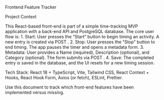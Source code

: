 Frontend Feature Tracker

Project Context

This React-based front-end is part of a simple time-tracking MVP application with a back-end API and PostgreSQL database. The core user flow is:
	1.	Start: User presses the “Start” button to begin timing an activity. A new entry is created via POST .
	2.	Stop: User presses the “Stop” button to end timing. The app pauses the timer and opens a metadata form.
	3.	Metadata: User provides a Name (required), Description (optional), and Category (optional). The form submits via POST .
	4.	Save: The completed entry is saved in the database, and the UI resets for a new timing session.

Tech Stack: React 18 + TypeScript, Vite, Tailwind CSS, React Context + Hooks, React Hook Form, Axios (or fetch), ESLint, Prettier.

Use this document to track which front-end features have been implemented versus missing.
